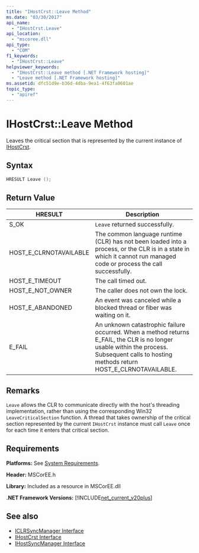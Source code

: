 ```yaml
---
title: "IHostCrst::Leave Method"
ms.date: "03/30/2017"
api_name: 
  - "IHostCrst.Leave"
api_location: 
  - "mscoree.dll"
api_type: 
  - "COM"
f1_keywords: 
  - "IHostCrst::Leave"
helpviewer_keywords: 
  - "IHostCrst::Leave method [.NET Framework hosting]"
  - "Leave method [.NET Framework hosting]"
ms.assetid: dfc51d9e-b36d-4dba-9ea1-4f63fa0601ae
topic_type: 
  - "apiref"
---
```

# IHostCrst::Leave Method
Leaves the critical section that is represented by the current instance of [IHostCrst](../../../../docs/framework/unmanaged-api/hosting/ihostcrst-interface.md).  
  
## Syntax  
  
```cpp  
HRESULT Leave ();  
```  
  
## Return Value  
  
|HRESULT|Description|  
|-------------|-----------------|  
|S_OK|`Leave` returned successfully.|  
|HOST_E_CLRNOTAVAILABLE|The common language runtime (CLR) has not been loaded into a process, or the CLR is in a state in which it cannot run managed code or process the call successfully.|  
|HOST_E_TIMEOUT|The call timed out.|  
|HOST_E_NOT_OWNER|The caller does not own the lock.|  
|HOST_E_ABANDONED|An event was canceled while a blocked thread or fiber was waiting on it.|  
|E_FAIL|An unknown catastrophic failure occurred. When a method returns E_FAIL, the CLR is no longer usable within the process. Subsequent calls to hosting methods return HOST_E_CLRNOTAVAILABLE.|  
  
## Remarks  
 `Leave` allows the CLR to communicate directly with the host's threading implementation, rather than using the corresponding Win32 `LeaveCriticalSection` function. A thread that takes ownership of the critical section represented by the current `IHostCrst` instance must call `Leave` once for each time it enters that critical section.  
  
## Requirements  
 **Platforms:** See [System Requirements](../../../../docs/framework/get-started/system-requirements.md).  
  
 **Header:** MSCorEE.h  
  
 **Library:** Included as a resource in MSCorEE.dll  
  
 **.NET Framework Versions:** [!INCLUDE[net_current_v20plus](../../../../includes/net-current-v20plus-md.md)]  
  
## See also

- [ICLRSyncManager Interface](../../../../docs/framework/unmanaged-api/hosting/iclrsyncmanager-interface.md)
- [IHostCrst Interface](../../../../docs/framework/unmanaged-api/hosting/ihostcrst-interface.md)
- [IHostSyncManager Interface](../../../../docs/framework/unmanaged-api/hosting/ihostsyncmanager-interface.md)
